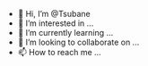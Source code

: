 - 👋 Hi, I’m @Tsubane
- 👀 I’m interested in ...
- 🌱 I’m currently learning ...
- 💞️ I’m looking to collaborate on ...
- 📫 How to reach me ...

<!---
Tsubane/Tsubane is a ✨ special ✨ repository because its `README.md` (this file) appears on your GitHub profile.
You can click the Preview link to take a look at your changes.
--->
